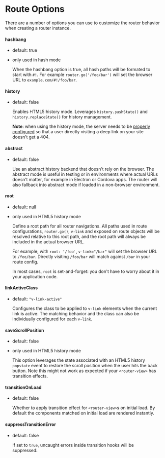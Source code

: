 # Route Options

There are a number of options you can use to customize the router behavior when creating a router instance.

#### hashbang

- default: true
- only used in hash mode

  When the hashbang option is true, all hash paths will be formated to start with `#!`. For example `router.go('/foo/bar')` will set the browser URL to `example.com/#!/foo/bar`.

#### history

- default: false

  Enables HTML5 history mode. Leverages `history.pushState()` and `history.replaceState()` for history management.

  **Note**: when using the history mode, the server needs to be [properly configured](http://readystate4.com/2012/05/17/nginx-and-apache-rewrite-to-support-html5-pushstate/) so that a user directly visiting a deep link on your site doesn't get a 404.

####  abstract

- default: false

  Use an abstract history backend that doesn't rely on the browser. The abstract mode is useful in testing or in environments where actual URLs doesn't matter, for example in Electron or Cordova apps. The router will also fallback into abstract mode if loaded in a non-browser environment.

#### root

- default: null
- only used in HTML5 history mode

  Define a root path for all router navigations. All paths used in route configurations, `router.go()`, `v-link` and exposed on route objects will be resolved relative to this root path, and the root path will always be included in the actual browser URL.

  For example, with `root: '/foo'`, `v-link="/bar"` will set the browser URL to `/foo/bar`. Directly visiting `/foo/bar` will match against `/bar` in your route config.

  In most cases, `root` is set-and-forget: you don't have to worry about it in your application code.

#### linkActiveClass

- default: `"v-link-active"`

  Configures the class to be applied to `v-link` elements when the current link is active. The matching behavior and the class can also be individually configured for each `v-link`.

#### saveScrollPosition

- default: false
- only used in HTML5 history mode

  This option leverages the state associated with an HTML5 history `popstate` event to restore the scroll position when the user hits the back button. Note this might not work as expected if your `<router-view>` has transition effects.

#### transitionOnLoad

- default: false

  Whether to apply transition effect for `<router-view>`s on initial load. By default the components matched on initial load are rendered instantly.

#### suppressTransitionError

- default: false

  If set to `true`, uncaught errors inside transition hooks will be suppressed.
